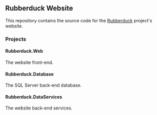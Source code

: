 ## Rubberduck Website

This repository contains the source code for the [Rubberduck](https://github.com/rubberduck-vba/Rubberduck) project's website.

### Projects

#### Rubberduck.Web

The website front-end.

#### Rubberduck.Database

The SQL Server back-end database.

#### Rubberduck.DataServices

The website back-end services.